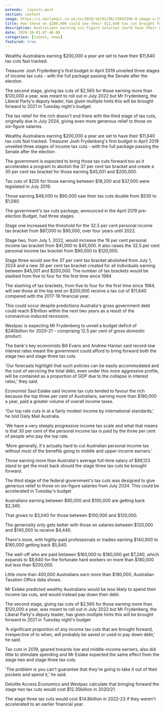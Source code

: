 ```yaml
---
extends: _layouts.post
section: content
image: https://i.dailymail.co.uk/1s/2020/10/01/06/33842396-0-image-a-19_1601530798702.jpg 
title: How those on $200,000 could see their $11,640 tax cut brought forward from July 2024 in budget 
description: Australians earning six-figure salaries could have their generous tax cuts brought forward. Those on $200,000 a year were meant to wait until July 2024 to receive their $11,640 worth of tax relief. 
date: 2020-10-01-07-46-09 
categories: [latest, news] 
featured: true 
--- 
```

Wealthy Australians earning $200,000 a year are set to have their $11,640 tax cuts fast tracked.

Treasurer Josh Frydenberg's first budget in April 2019 unveiled three stages of income tax cuts - with the full package passing the Senate after the election.

The second stage, giving tax cuts of $2,565 for those earning more than $120,000 a year, was meant to roll out in July 2022 but Mr Frydenberg, the Liberal Party's deputy leader, has given multiple hints this will be brought forward to 2021 in Tuesday night's budget.

The tax relief for the rich doesn't end there with the third stage of tax cuts, originally due in July 2024, giving even more generous relief to those on six-figure salaries.

Wealthy Australians earning $200,000 a year are set to have their $11,640 tax cuts fast tracked. Treasurer Josh Frydenberg's first budget in April 2019 unveiled three stages of income tax cuts - with the full package passing the Senate after the election

The government is expected to bring those tax cuts forward too as it accelerates a program to abolish the 37 per cent tax bracket and create a 30 per cent tax bracket for those earning $45,001 and $200,000.

Tax cuts of $255 for those earning between $18,200 and $37,000 were legislated in July 2019.

Those earning $48,000 to $90,000 saw their tax cuts double from $530 to $1,080.

The government's tax cuts package, announced in the April 2019 pre-election Budget, had three stages.

Stage one increased the threshold for the 32.5 per cent personal income tax bracket from $87,000 to $90,000, over four years until 2022.

Stage two, from July 1, 2022, would increase the 19 per cent personal income tax bracket from $41,000 to $45,000. It also raises the 32.5 per cent personal income tax bracket from $90,000 to $120,000.

Stage three would see the 37 per cent tax bracket abolished from July 1, 2024 and a new 30 per cent tax bracket created for all individuals earning between $45,001 and $200,000. The number of tax brackets would be slashed from five to four for the first time since 1984  



The slashing of tax brackets, from five to four for the first time since 1984, will see those at the top end on $200,000 receive a tax cut of $11,640 compared with the 2017-18 financial year.

This could occur despite predictions Australia's gross government debt could reach $1trillion within the next two years as a result of the coronavirus-induced recession.

Westpac is expecting Mr Frydenberg to unveil a budget deficit of $240billion for 2020-21 - comprising 12.5 per cent of gross domestic product. 

The bank's key economists Bill Evans and Andrew Hanlan said record-low interest rates meant the government could afford to bring forward both the stage two and stage three tax cuts.

'Our forecasts highlight that such policies can be easily accommodated and the cost of servicing the total debt, even under this more aggressive profile, will be contained as a proportion of GDP due to the collapse in interest rates,' they said.

Economist Saul Eslake said income tax cuts tended to favour the rich because the top three per cent of Australians, earning more than $180,000 a year, paid a greater volume of overall income taxes.

'Our top rate cuts in at a fairly modest income by international standards,' he told Daily Mail Australia.

'We have a very steeply progressive income tax scale and what that means is that 30 per cent of the personal income tax is paid by the three per cent of people who pay the top rate.

'More generally, it's actually hard to cut Australian personal income tax without most of the benefits going to middle and upper-income earners.' 

Those earning more than Australia's average full-time salary of $89,123 stand to get the most back should the stage three tax cuts be brought forward. 

The third stage of the federal government's tax cuts was designed to give generous relief to those on six-figure salaries from July 2024. This could be accelerated in Tuesday's budget

Australians earning between $90,000 and $100,000 are getting back $2,340.

That grows to $3,040 for those between $100,000 and $120,000.

The generosity only gets better with those on salaries between $120,000 and $140,000 to receive $4,440.

There's more, with highly-paid professionals or tradies earning $140,000 to $160,000 getting back $5,840.

The well-off who are paid between $160,000 to $180,000 get $7,240, which expands to $8,640 for the fortunate hard workers on more than $180,000 but less than $200,000.

Little more than 400,000 Australians earn more than $180,000, Australian Taxation Office data shows. 

Mr Eslake predicted wealthy Australians would be less likely to spend their income tax cuts, and would instead pay down their debt. 

The second stage, giving tax cuts of $2,565 for those earning more than $120,000 a year, was meant to roll out in July 2022 but Mr Frydenberg, the Liberal Party's deputy leader, has given multiple hints this will be brought forward to 2021 in Tuesday night's budget

'A significant proportion of any income tax cuts that are brought forward, irrespective of to when, will probably be saved or used to pay down debt,' he said.

Tax cuts in 2019, geared towards low and middle-income earners, also did little to stimulate spending and Mr Eslake expected the same effect from the stage two and stage three tax cuts.

'The problem is you can't guarantee that they're going to take it out of their pockets and spend it,' he said. 

Deloitte Access Economics and Westpac calculate that bringing forward the stage two tax cuts would cost $12.35billion in 2020/21.

The stage three tax cuts would cost $14.8billion in 2022-23 if they weren't accelerated to an earlier financial year. 


